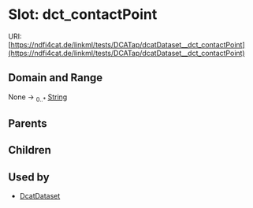 
# Slot: dct_contactPoint




URI: [https://ndfi4cat.de/linkml/tests/DCATap/dcatDataset__dct_contactPoint](https://ndfi4cat.de/linkml/tests/DCATap/dcatDataset__dct_contactPoint)


## Domain and Range

None &#8594;  <sub>0..\*</sub> [String](types/String.md)

## Parents


## Children


## Used by

 * [DcatDataset](DcatDataset.md)

